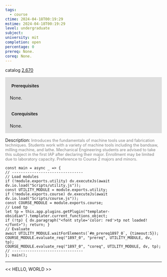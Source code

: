 ```yaml
---
tags:
  - course
ctime: 2024-04-18T00:19:29
mstime: 2024-04-18T00:19:29
level: undergraduate
subject: 
university: mit
completion: open
percentage: 0
prereq: None.
coreq: None.
---
```


catalog [2.670](http://student.mit.edu/catalog/m2b.html#2.670)

<span style="display: block; padding: 15px; background-color: rgb(100, 100, 100, 0.2);"><font id="m_prereq1897_0" style="display: block; font-family: Arial, sans-serif; font-weight: bold; padding: 5px">Prerequisites</font><br><span id="prereq1897_0">None.</span></span>
<span style="display: block; padding: 15px; background-color: rgb(100, 100, 100, 0.2);"><font id="m_coreq1897_0" style="display: block; font-family: Arial, sans-serif; font-weight: bold; padding: 5px">Corequisites</font><br><span id="coreq1897_0">None.</span></span>

<font style="">Description:</font>
<font style="color: grey; font-size: 0.8rem;">Introduces the fundamentals of machine tools use and fabrication techniques. Students work with a variety of machine tools including the bandsaw, milling machine, and lathe. Mechanical Engineering students are advised to take this subject in the first IAP after declaring their major. Enrollment may be limited due to laboratory capacity. Preference to Course 2 majors and minors.</font>

```dataviewjs
const main = async _ => {
// --------------------------------
// Load modules
if (!module.exports.utility) dv.executeJs(await dv.io.load("Scripts/utility.js"));
const UTILITY_MODULE = module.exports.utility;
if (!module.exports.course) dv.executeJs(await dv.io.load("Scripts/course.js"));
const COURSE_MODULE = module.exports.course;
// Load tp
let tp = this.app.plugins.getPlugin("templater-obsidian").templater.current_functions_object;
if (!tp) { dv.paragraph("<font style='color: red'>tp not loaded!</font>"); return; }
// Evaluate
await UTILITY_MODULE.waitForElements(`#m_prereq1897_0`, {timeout:5});
COURSE_MODULE.evaluate_req("1897_0", "prereq", UTILITY_MODULE, dv, tp);
COURSE_MODULE.evaluate_req("1897_0", "coreq", UTILITY_MODULE, dv, tp);
// --------------------------------
}; main();
```

---

<< HELLO, WORLD >>
